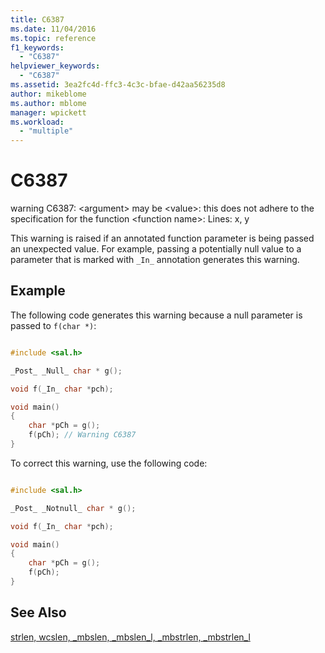 ```yaml
---
title: C6387
ms.date: 11/04/2016
ms.topic: reference
f1_keywords:
  - "C6387"
helpviewer_keywords:
  - "C6387"
ms.assetid: 3ea2fc4d-ffc3-4c3c-bfae-d42aa56235d8
author: mikeblome
ms.author: mblome
manager: wpickett
ms.workload:
  - "multiple"
---
```

# C6387
warning C6387: \<argument> may be \<value>: this does not adhere to the specification for the function \<function name>: Lines: x, y

 This warning is raised if an annotated function parameter is being passed an unexpected value. For example, passing a potentially null value to a parameter that is marked with `_In_` annotation generates this warning.

## Example
 The following code generates this warning because a null parameter is passed to `f(char *)`:

```cpp

#include <sal.h>

_Post_ _Null_ char * g();

void f(_In_ char *pch);

void main()
{
    char *pCh = g();
    f(pCh); // Warning C6387
}
```

 To correct this warning, use the following code:

```cpp

#include <sal.h>

_Post_ _Notnull_ char * g();

void f(_In_ char *pch);

void main()
{
    char *pCh = g();
    f(pCh);
}
```

## See Also
 [strlen, wcslen, _mbslen, _mbslen_l, _mbstrlen, _mbstrlen_l](/cpp/c-runtime-library/reference/strlen-wcslen-mbslen-mbslen-l-mbstrlen-mbstrlen-l)